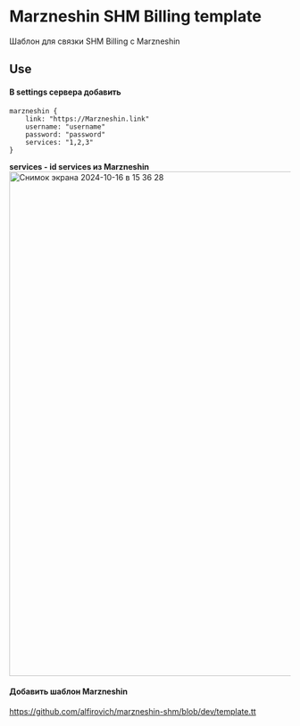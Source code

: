 # Marzneshin SHM Billing template

Шаблон для связки SHM Billing с Marzneshin

## Use

#### В settings сервера добавить

```
marzneshin {
    link: "https://Marzneshin.link"
    username: "username"
    password: "password"
    services: "1,2,3"
}
```
**services - id services из Marzneshin**
<img width="904" alt="Снимок экрана 2024-10-16 в 15 36 28" src="https://github.com/user-attachments/assets/3acf0aa0-4943-482a-b7d5-dbffea089d2a">

#### Добавить шаблон Marzneshin
https://github.com/alfirovich/marzneshin-shm/blob/dev/template.tt

